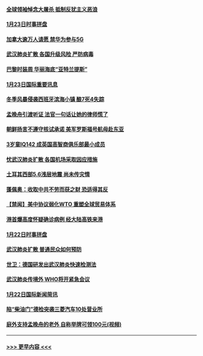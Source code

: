#### [全球领袖悼念大屠杀 抵制反犹主义恶浪](../pages/prog202/a102759678.md?t=01241255) 
#### [1月23日时事拼盘](../pages/prog202/a102759599.md?t=01241255) 
#### [加拿大逾万人请愿 禁华为参与5G](../pages/prog202/a102759553.md?t=01241255) 
#### [武汉肺炎扩散 各国升级风险 严防病毒](../pages/prog202/a102759400.md?t=01241255) 
#### [巴黎时装周 华丽海底“亚特兰提斯”](../pages/prog202/a102759217.md?t=01241255) 
#### [1月23日国际重要讯息](../pages/prog202/a102759199.md?t=01241255) 
#### [冬季风暴侵袭西班牙滨海小镇 酿7死4失踪](../pages/prog202/a102759119.md?t=01241255) 
#### [孟晚舟引渡听证 法官一句话让她的律师慌了](../pages/prog202/a102759060.md?t=01241255) 
#### [朝鲜扬言不遵守核试承诺 美军罗斯福号航母赴东亚](../pages/prog202/a102759001.md?t=01241255) 
#### [3岁童IQ142 成英国高智商俱乐部最小成员](../pages/prog202/a102758990.md?t=01241255) 
#### [忧武汉肺炎扩散 各国机场采取因应措施](../pages/prog202/a102758911.md?t=01241255) 
#### [土耳其西部5.6浅层地震 尚未传灾情](../pages/prog202/a102758903.md?t=01241255) 
#### [蓬佩奥：收取中共不劳而获之财 恐适得其反](../pages/prog202/a102758889.md?t=01241255) 
#### [【禁闻】美中协议弱化WTO 重塑全球贸易体系](../pages/prog202/a102758790.md?t=01241255) 
#### [港首爆高度怀疑确诊病例 经大陆高铁来港](../pages/prog202/a102758613.md?t=01241255) 
#### [1月22日时事拼盘](../pages/prog202/a102758615.md?t=01241255) 
#### [武汉肺炎扩散 普通民众如何预防](../pages/prog202/a102758504.md?t=01241255) 
#### [世卫：德国研发出武汉肺炎快速检测法](../pages/prog202/a102758495.md?t=01241255) 
#### [武汉肺炎传境外 WHO将开紧急会议](../pages/prog202/a102758437.md?t=01241255) 
#### [1月22日国际新闻简讯](../pages/prog202/a102758231.md?t=01241255) 
#### [陷“柴油门”德检突袭三菱汽车10处营业所](../pages/prog202/a102758165.md?t=01241255) 
#### [庭外支持孟晚舟的老外 自称举牌可领100元(视频)](../pages/prog202/a102758092.md?t=01241255) 

----
#### [ >>> 更早内容 <<< ](../indexes/prog202-earlier.md)
